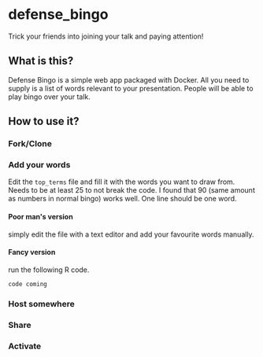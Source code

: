 # defense_bingo

Trick your friends into joining your talk and paying attention!

## What is this?

Defense Bingo is a simple web app packaged with Docker. All you need to supply is a list of words relevant to your presentation. People will be able to play bingo over your talk. 

## How to use it?

### Fork/Clone

### Add your words

Edit the `top_terms` file and fill it with the words you want to draw from. Needs to be at least 25 to not break the code. I found that 90 (same amount as numbers in normal bingo) works well. One line should be one word.

#### Poor man's version

simply edit the file with a text editor and add your favourite words manually.

#### Fancy version

run the following R code. 

```
code coming
```

### Host somewhere

### Share 

### Activate
